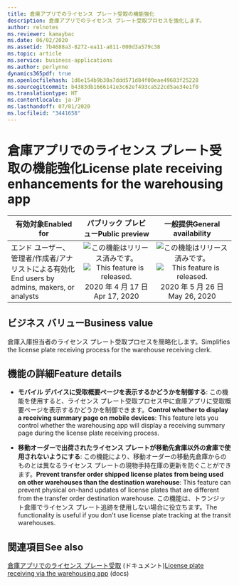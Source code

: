 ```yaml
---
title: 倉庫アプリでのライセンス プレート受取の機能強化
description: 倉庫アプリでのライセンス プレート受取プロセスを強化します。
author: relnotes
ms.reviewer: kamaybac
ms.date: 06/02/2020
ms.assetid: 7b4688a3-8272-ea11-a811-000d3a579c38
ms.topic: article
ms.service: business-applications
ms.author: perlynne
dynamics365pdf: true
ms.openlocfilehash: 1d6e154b9b30a7ddd571d84f00eae49683f25228
ms.sourcegitcommit: b4383db1666141e3c62ef493ca522cd5ae34e1f0
ms.translationtype: HT
ms.contentlocale: ja-JP
ms.lasthandoff: 07/01/2020
ms.locfileid: "3441658"
---
```

# <a name="license-plate-receiving-enhancements-for-the-warehousing-app"></a><span data-ttu-id="8ba5b-103">倉庫アプリでのライセンス プレート受取の機能強化</span><span class="sxs-lookup"><span data-stu-id="8ba5b-103">License plate receiving enhancements for the warehousing app</span></span>


| <span data-ttu-id="8ba5b-104">有効対象</span><span class="sxs-lookup"><span data-stu-id="8ba5b-104">Enabled for</span></span>    |  <span data-ttu-id="8ba5b-105">パブリック プレビュー</span><span class="sxs-lookup"><span data-stu-id="8ba5b-105">Public preview</span></span> | <span data-ttu-id="8ba5b-106">一般提供</span><span class="sxs-lookup"><span data-stu-id="8ba5b-106">General availability</span></span> | 
| ---------- | :----------: |:----------: |
|<span data-ttu-id="8ba5b-107">エンド ユーザー、管理者/作成者/アナリストによる有効化</span><span class="sxs-lookup"><span data-stu-id="8ba5b-107">End users by admins, makers, or analysts</span></span>|<span data-ttu-id="8ba5b-108">![この機能はリリース済みです。](/dynamics365-release-plan/media/green-checkmark.png "この機能はリリース済みです。")</span><span class="sxs-lookup"><span data-stu-id="8ba5b-108">![This feature is released.](/dynamics365-release-plan/media/green-checkmark.png "This feature is released.")</span></span> <span data-ttu-id="8ba5b-109">2020 年 4 月 17 日</span><span class="sxs-lookup"><span data-stu-id="8ba5b-109">Apr 17, 2020</span></span>| <span data-ttu-id="8ba5b-110">![この機能はリリース済みです。](/dynamics365-release-plan/media/green-checkmark.png "この機能はリリース済みです。")</span><span class="sxs-lookup"><span data-stu-id="8ba5b-110">![This feature is released.](/dynamics365-release-plan/media/green-checkmark.png "This feature is released.")</span></span> <span data-ttu-id="8ba5b-111">2020 年 5 月 26 日</span><span class="sxs-lookup"><span data-stu-id="8ba5b-111">May 26, 2020</span></span>|


## <a name="business-value"></a><span data-ttu-id="8ba5b-112">ビジネス バリュー</span><span class="sxs-lookup"><span data-stu-id="8ba5b-112">Business value</span></span>
<!-- bv start -->
<span data-ttu-id="8ba5b-113">倉庫入庫担当者のライセンス プレート受取プロセスを簡略化します。</span><span class="sxs-lookup"><span data-stu-id="8ba5b-113">Simplifies the license plate receiving process for the warehouse receiving clerk.</span></span>
<!-- bv end -->



## <a name="feature-details"></a><span data-ttu-id="8ba5b-114">機能の詳細</span><span class="sxs-lookup"><span data-stu-id="8ba5b-114">Feature details</span></span>
<!--feature detail start -->
- <span data-ttu-id="8ba5b-115">**モバイル デバイスに受取概要ページを表示するかどうかを制御する**: この機能を使用すると、ライセンス プレート受取プロセス中に倉庫アプリに受取概要ページを表示するかどうかを制御できます。</span><span class="sxs-lookup"><span data-stu-id="8ba5b-115">**Control whether to display a receiving summary page on mobile devices**: This feature lets you control whether the warehousing app will display a receiving summary page during the license plate receiving process.</span></span>

- <span data-ttu-id="8ba5b-116">**移動オーダーで出荷されたライセンス プレートが移動先倉庫以外の倉庫で使用されないようにする**: この機能により、移動オーダーの移動先倉庫からのものとは異なるライセンス プレートの現物手持在庫の更新を防ぐことができます。</span><span class="sxs-lookup"><span data-stu-id="8ba5b-116">**Prevent transfer order shipped license plates from being used on other warehouses than the destination warehouse**: This feature can prevent physical on-hand updates of license plates that are different from the transfer order destination warehouse.</span></span> <span data-ttu-id="8ba5b-117">この機能は、トランジット倉庫でライセンス プレート追跡を使用しない場合に役立ちます。</span><span class="sxs-lookup"><span data-stu-id="8ba5b-117">The functionality is useful if you don't use license plate tracking at the transit warehouses.</span></span>
<!--feature detail end -->










## <a name="see-also"></a><span data-ttu-id="8ba5b-118">関連項目</span><span class="sxs-lookup"><span data-stu-id="8ba5b-118">See also</span></span>

<!--docs start-->
<span data-ttu-id="8ba5b-119">[倉庫アプリでのライセンス プレート受取](https://docs.microsoft.com/dynamics365/supply-chain/warehousing/warehousing-mobile-device-app-license-plate-receiving) (ドキュメント)</span><span class="sxs-lookup"><span data-stu-id="8ba5b-119">[License plate receiving via the warehousing app](https://docs.microsoft.com/dynamics365/supply-chain/warehousing/warehousing-mobile-device-app-license-plate-receiving) (docs)</span></span>
<!--docs end-->
